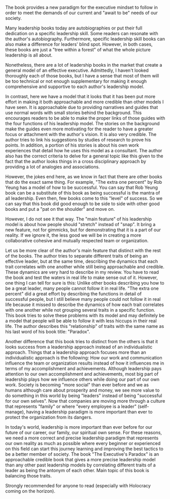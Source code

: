 The book provides a new paradigm for the executive mindset to follow in order to meet the demands of our current and "await to be" needs of our society.

Many leadership books today are autobiographies or put their full dedication on a specific leadership skill. Some readers can resonate with the author's autobiography. Furthermore, specific leadership skill books can also make a difference for leaders' blind spot. However, in both cases, these books are just a "tree within a forest" of what the whole picture leadership is all about.

Nonetheless, there are a lot of leadership books in the market that create a general model of an effective executive. Admittedly, I haven't looked thoroughly each of those books, but I have a sense that most of them will be too technical or not enough supplementary for making it enough comprehensive and supportive to each author's leadership model.

In contrast, here we have a model that it looks that it has been put more effort in making it both approachable and more credible than other models I have seen. It is approachable due to providing narratives and guides that use normal words with small stories behind the background. This encourages readers to be able to make the proper links of those guides with the four functions of his leadership model. The stories on the background make the guides even more motivating for the reader to have a greater focus or attachment with the author's vision. It is also very credible. The author tries to link his suggestions by studies of research to prove his points. In addition, a portion of his stories is about his own work experiences that detail how he uses this model as a consultant. The author also has the correct criteria to delve for a general topic like this given to the fact that the author looks things in a cross disciplinary approach by providing a lot of analogies and associations.

However, the jokes end here, as we know in fact that there are other books that do the exact same thing. For example, "The extra one percent" by Rob Yeung has a model of how to be successful. You can say that Rob Yeung book can be a substitute of this book as being successful is the mantra of all leadership. Even then, few books come to this "level" of success. So we can say that this book did good enough to be side to side with other good books and put a "pat on the shoulder" and move on.

However, I do not see it that way. The "main feature" of his leadership model is about how people should "stretch" instead of "snap". It bring a new feature, not for gimmicks, but for demonstrating that it is a part of our reality. If we ignore it, the less good we will be in creating a more collaborative cohesive and mutually respected team or organization.

Let us be more clear of the author's main feature that distinct with the rest of the books. The author tries to separate different traits of being an effective leader, but at the same time, describing the dynamics that each trait correlates with one another while still being approachable and credible. These dynamics are very hard to describe in my review. You have to read the book and test the waters in real life to make sense out of it. However, one thing I can tell for sure is this: Unlike other books describing you how to be a great leader, many people cannot follow it in real life. "The extra one percent" did a great effort by describing the functions in detail of successful people, but I still believe many people could not follow it in real life because it missed to describe the dynamics of how each trait correlates with one another while not grouping several traits in a specific function. This book tries to solve these problems with its model and may definitely be a model that people will be able to follow it with less hiccups in their real life. The author describes this "relationship" of traits with the same name as his last word of his book title: "Paradox".

Another difference that this book tries to distinct from the others is that it looks success from a leadership approach instead of an individualistic approach. Things that a leadership approach focuses more than an individualistic approach is the following: How our work and communication influence the team or organization results instead of how it influences me in terms of my accomplishment and achievements. Although leadership pays attention to our own accomplishment and achievements, most big part of leadership plays how we influence others while doing our part of our own work. Society is becoming "more social" than ever before and we as humans although care about prosperity and money, we see more value to do something in this world by being "leaders" instead of being "successful for our own selves". Now that companies are moving more through a culture that represents "family" or where "every employee is a leader" (self-manage), having a leadership paradigm is more important than ever to protect the organization from its dangers.

In today's world, leadership is more important than ever before for our future of our career, our family, our spiritual own sense. For these reasons, we need a more correct and precise leadership paradigm that represents our own reality as much as possible where every beginner or experienced on this field can start this journey learning and improving the best tactics to be a better member of society. The book "The Executive's Paradox" is an approachable credible book that gives a more precise leadership model than any other past leadership models by correlating different traits of a leader as being the antonym of each other. Main topic of this book is balancing those traits.

Strongly recommended for anyone to read (especially with Holocracy coming on the horizon).

